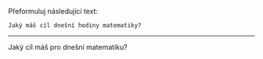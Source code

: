Přeformuluj následující text:

```
Jaký máš cíl dnešní hodiny matematiky?
```

---

<!-- chatcmpl-75iZ67xZp7J7Gyyi7gFbMuB4x0DrH -->

Jaký cíl máš pro dnešní matematiku?

